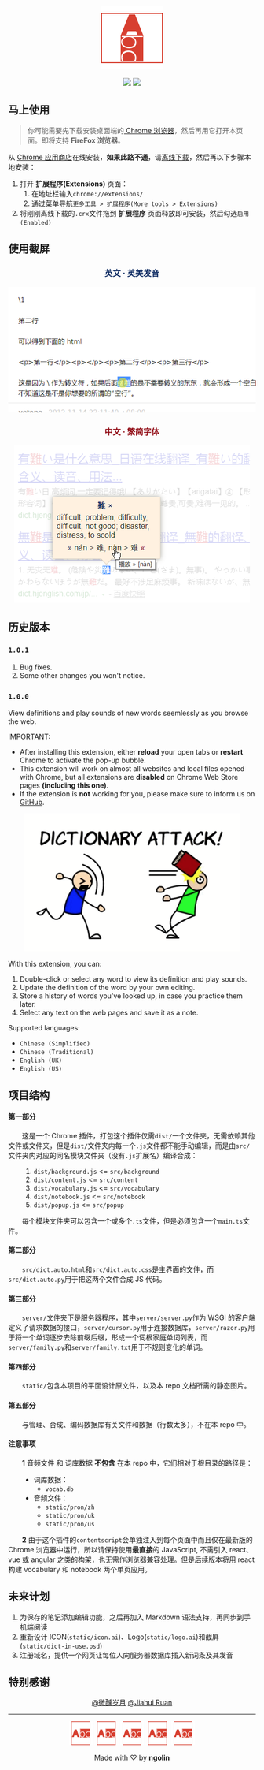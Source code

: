 

<div align="center">
  <img src="static/logo128.png" alt="Loading..." title="查词在用">
  <p align="center">
    <a href="https://github.com/ngolin/webdict/blob/master/webdict-latest.crx?raw=true" target="_blank"><img src="https://img.shields.io/badge/download-_lastest_version-blue.svg" download></a>
    <a href="https://chrome.google.com/webstore/detail/webdict/kbiinngndpkahmlokpocicmmcoihhocg" target="_blank"><img src="https://img.shields.io/badge/goto-_chrome_webstore-brightgreen.svg" download></a>
  </p>
</div>


## 马上使用


> 你可能需要先下载安装桌面端的<a href="https://www.baidu.com/s?ie=UTF-8&wd=chrome%20%E6%B5%8F%E8%A7%88%E5%99%A8" target="_blank"> Chrome 浏览器</a>，然后再用它打开本页面。即将支持 **FireFox 浏览器**。


从 <a href="https://chrome.google.com/webstore/detail/webdict/kbiinngndpkahmlokpocicmmcoihhocg" target="_blank">Chrome 应用商店</a>在线安装，**如果此路不通**，请<a href="https://github.com/ngolin/webdict/blob/master/webdict-latest.crx?raw=true" target="_blank">离线下载</a>，然后再以下步骤本地安装：


1. 打开 **扩展程序(Extensions)** 页面：
    1. 在地址栏输入`chrome://extensions/`
    2. 通过菜单导航`更多工具 > 扩展程序(More tools > Extensions)`
2. 将刚刚离线下载的`.crx`文件拖到 **扩展程序** 页面释放即可安装，然后勾选`启用(Enabled)`


## 使用截屏


<h3 align="center" style="color:#07255e">
  英文 · 英美发音
</h3>
<div align="center">
  <img src="static/screenshot.gif" alt="Loading...">
</div>
<p></p>
<p></p>
<h3 align="center" style="color:#8f0610">
  中文 · 繁简字体
</h3>
<div align="center">
  <img src="static/screenshot-zh.png" alt="Loading...">
</div>


## 历史版本

### `1.0.1`

1. Bug fixes.
2. Some other changes you won't notice.


### `1.0.0`
View definitions and play sounds of new words seemlessly as you browse the web.

IMPORTANT:
 - After installing this extension, either **reload** your open tabs or **restart** Chrome to activate the pop-up bubble.
 - This extension will work on almost all websites and local files opened with Chrome, but all extensions are **disabled** on Chrome Web Store pages **(including this one)**.
 - If the extension is **not** working for you, please make sure to inform us  on [GitHub](https://www.github.com/ngolin/webdict).



<div align="center">
  <img src="static/small_tile.png" title="Promotional tile image">
</div>



With this extension, you can:
1. Double-click or select any word to view its definition and play sounds.
2. Update the definition of the word by your own editing.
3. Store a history of words you've looked up, in case you practice them later.
4. Select any text on the web pages and save it as a note.


Supported languages:
 - `Chinese (Simplified)`
 - `Chinese (Traditional)`
 - `English (UK)`
 - `English (US)`


## 项目结构


#### 第一部分


&emsp;&emsp;这是一个 Chrome 插件，打包这个插件仅需`dist/`一个文件夹，无需依赖其他文件或文件夹，但是`dist/`文件夹内每一个`.js`文件都不能手动编辑，而是由`src/`文件夹内对应的同名模块文件夹（没有`.js`扩展名）编译合成：


<!--
1. `dist/background.js` <= `src/background`
2. `dist/content.js` <= `src/content`
3. `dist/vocabulary.js` <= `src/vocabulary`
4. `dist/notebook.js` <= `src/notebook`
5. `dist/popup.js` <= `src/popup`
-->


<ol style="margin-left:2em">
  <li><code>dist/background.js</code> &lt;= <code>src/background</code></li>
  <li><code>dist/content.js</code> &lt;= <code>src/content</code></li>
  <li><code>dist/vocabulary.js</code> &lt;= <code>src/vocabulary</code></li>
  <li><code>dist/notebook.js</code> &lt;= <code>src/notebook</code></li>
  <li><code>dist/popup.js</code> &lt;= <code>src/popup</code></li>
</ol>


&emsp;&emsp;每个模块文件夹可以包含一个或多个`.ts`文件，但是必须包含一个`main.ts`文件。


#### 第二部分


&emsp;&emsp;`src/dict.auto.html`和`src/dict.auto.css`是主界面的文件，而`src/dict.auto.py`用于把这两个文件合成 JS 代码。

#### 第三部分


&emsp;&emsp;`server/`文件夹下是服务器程序，其中`server/server.py`作为 WSGI 的客户端定义了请求数据的接口，`server/cursor.py`用于连接数据库，`server/razor.py`用于将一个单词逐步去除前缀后缀，形成一个词根家庭单词列表，而`server/family.py`和`server/family.txt`用于不规则变化的单词。

#### 第四部分


&emsp;&emsp;`static/`包含本项目的平面设计原文件，以及本 repo 文档所需的静态图片。

#### 第五部分


&emsp;&emsp;与管理、合成、编码数据库有关文件和数据（行数太多），不在本 repo 中。


#### 注意事项


&emsp;&emsp;**1** 音频文件 和 词库数据 **不包含** 在本 repo 中，它们相对于根目录的路径是：


<!--
- 词库数据：
    - `vocab.db`
- 音频文件：
    - `static/pron/zh`
    - `static/pron/uk`
    - `static/pron/us`
-->


<ul style="margin-left:2em">
  <li>词库数据：
    <ul>
      <li><code>vocab.db</code></li>
    </ul>
  </li>
  <li>音频文件：
    <ul>
      <li><code>static/pron/zh</code></li>
      <li><code>static/pron/uk</code></li>
      <li><code>static/pron/us</code></li>
    </ul>
  </li>
</ul>


&emsp;&emsp;**2** 由于这个插件的`contentscript`会单独注入到每个页面中而且仅在最新版的 Chrome 浏览器中运行，所以请保持使用**最直接**的 JavaScript, 不需引入 react、vue 或 angular 之类的构架，也无需作浏览器兼容处理。但是后续版本将用 react 构建 vocabulary 和 notebook 两个单页应用。


## 未来计划


1. 为保存的笔记添加编辑功能，之后再加入 Markdown 语法支持，再同步到手机端阅读
2. 重新设计 ICON(`static/icon.ai`)、Logo(`static/logo.ai`)和截屏(`static/dict-in-use.psd`)
3. 注册域名，提供一个网页让每位人向服务器数据库插入新词条及其发音


## 特别感谢


<p align="center">
  <a href="https://github.com/jawil" target="_blank">@微醺岁月</a>
  <a href="https://github.com/Jiahui-Ruan" target="_blank">@Jiahui Ruan</a>
</p>


<p></p>
<p></p>


---


<p></p>
<p></p>


<div align="center">
  <img src="dist/static/icon48.png" alt="Loading...">
  <img src="dist/static/icon48.png" alt="Loading...">
  <img src="dist/static/icon48.png" alt="Loading...">
  <img src="dist/static/icon48.png" alt="Loading...">
  <img src="dist/static/icon48.png" alt="Loading...">
</div>


<p></p>
<p align="center">
  Made with ♡ by <strong>ngolin</strong>
</p>
<p></p>
<p></p>
